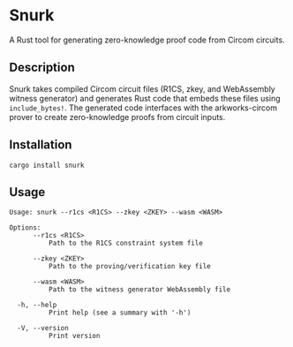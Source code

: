 # Snurk

A Rust tool for generating zero-knowledge proof code from Circom circuits.

## Description

Snurk takes compiled Circom circuit files (R1CS, zkey, and WebAssembly witness generator) and generates
Rust code that embeds these files using `include_bytes!`. The generated code interfaces with the
arkworks-circom prover to create zero-knowledge proofs from circuit inputs.

## Installation

```
cargo install snurk
```

## Usage

```
Usage: snurk --r1cs <R1CS> --zkey <ZKEY> --wasm <WASM>

Options:
      --r1cs <R1CS>
          Path to the R1CS constraint system file

      --zkey <ZKEY>
          Path to the proving/verification key file

      --wasm <WASM>
          Path to the witness generator WebAssembly file

  -h, --help
          Print help (see a summary with '-h')

  -V, --version
          Print version
```
